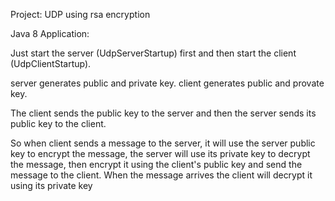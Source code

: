 Project: UDP using rsa encryption

Java 8 Application:

Just start the server (UdpServerStartup) first and then start the client (UdpClientStartup).


server generates public and private key.
client generates public and provate key.

The client sends the public key to the server and then the server sends its public key to the client.

So when client sends a message to the server, it will use the server public key to encrypt the message, 
the server will use its private key to decrypt the message, then encrypt it using the client's public 
key and send the message to the client. When the message arrives the client will decrypt it using its private key

